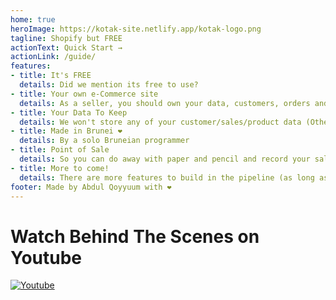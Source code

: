 ```yaml
---
home: true
heroImage: https://kotak-site.netlify.app/kotak-logo.png
tagline: Shopify but FREE
actionText: Quick Start →
actionLink: /guide/
features:
- title: It's FREE
  details: Did we mention its free to use?
- title: Your own e-Commerce site
  details: As a seller, you should own your data, customers, orders and be able to offer more convenience to your customers
- title: Your Data To Keep
  details: We won't store any of your customer/sales/product data (Otherwise we have to pay server costs 😁)
- title: Made in Brunei ❤️
  details: By a solo Bruneian programmer
- title: Point of Sale
  details: So you can do away with paper and pencil and record your sales online!
- title: More to come!
  details: There are more features to build in the pipeline (as long as it doesn't break my bank account 💸)
footer: Made by Abdul Qoyyuum with ❤️
---
```


# Watch Behind The Scenes on Youtube

[![Youtube](youtube-playlist-image.png)](https://youtube.com/playlist?list=PLUFz5drhp1bkBF6zdNg7Bqn_Mi4Ru3Iqh)

